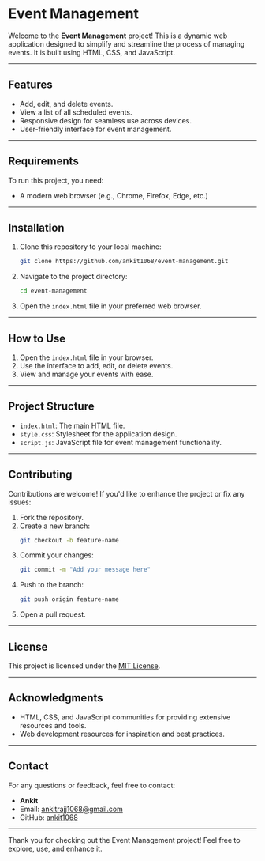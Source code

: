 # Event Management

Welcome to the **Event Management** project! This is a dynamic web application designed to simplify and streamline the process of managing events. It is built using HTML, CSS, and JavaScript.

---

## Features
- Add, edit, and delete events.
- View a list of all scheduled events.
- Responsive design for seamless use across devices.
- User-friendly interface for event management.

---

## Requirements
To run this project, you need:

- A modern web browser (e.g., Chrome, Firefox, Edge, etc.)

---

## Installation
1. Clone this repository to your local machine:
   ```bash
   git clone https://github.com/ankit1068/event-management.git
   ```

2. Navigate to the project directory:
   ```bash
   cd event-management
   ```

3. Open the `index.html` file in your preferred web browser.

---

## How to Use
1. Open the `index.html` file in your browser.
2. Use the interface to add, edit, or delete events.
3. View and manage your events with ease.

---

## Project Structure
- `index.html`: The main HTML file.
- `style.css`: Stylesheet for the application design.
- `script.js`: JavaScript file for event management functionality.

---

## Contributing
Contributions are welcome! If you'd like to enhance the project or fix any issues:
1. Fork the repository.
2. Create a new branch:
   ```bash
   git checkout -b feature-name
   ```
3. Commit your changes:
   ```bash
   git commit -m "Add your message here"
   ```
4. Push to the branch:
   ```bash
   git push origin feature-name
   ```
5. Open a pull request.

---

## License
This project is licensed under the [MIT License](LICENSE).

---

## Acknowledgments
- HTML, CSS, and JavaScript communities for providing extensive resources and tools.
- Web development resources for inspiration and best practices.

---

## Contact
For any questions or feedback, feel free to contact:
- **Ankit**
- Email: ankitrajj1068@gmail.com
- GitHub: [ankit1068](https://github.com/ankit1068)

---

Thank you for checking out the Event Management project! Feel free to explore, use, and enhance it.

